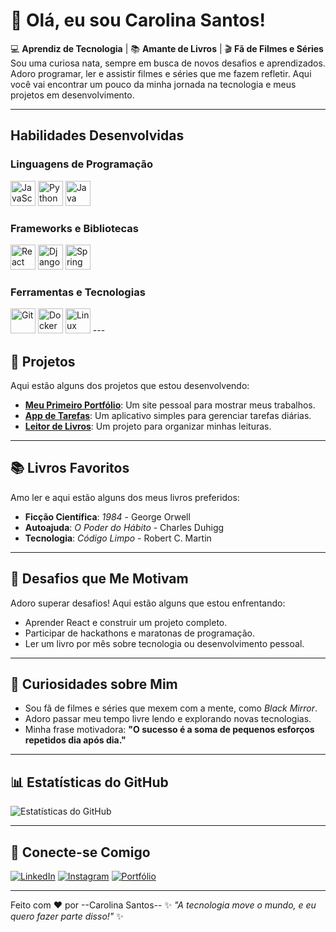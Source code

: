 # 👋 Olá, eu sou Carolina Santos!

💻 **Aprendiz de Tecnologia** | 📚 **Amante de Livros** | 🎬 **Fã de Filmes e Séries**  
Sou uma curiosa nata, sempre em busca de novos desafios e aprendizados. Adoro programar, ler e assistir filmes e séries que me fazem refletir. Aqui você vai encontrar um pouco da minha jornada na tecnologia e meus projetos em desenvolvimento.

---

## Habilidades Desenvolvidas

### Linguagens de Programação

<img src="https://cdn.jsdelivr.net/gh/devicons/devicon/icons/javascript/javascript-original.svg" alt="JavaScript" width="40" height="40"/>
<img src="https://cdn.jsdelivr.net/gh/devicons/devicon/icons/python/python-original.svg" alt="Python" width="40" height="40"/>
<img src="https://cdn.jsdelivr.net/gh/devicons/devicon/icons/java/java-original.svg" alt="Java" width="40" height="40"/>

### Frameworks e Bibliotecas

<img src="https://cdn.jsdelivr.net/gh/devicons/devicon/icons/react/react-original.svg" alt="React" width="40" height="40"/>
<img src="https://cdn.jsdelivr.net/gh/devicons/devicon/icons/django/django-plain.svg" alt="Django" width="40" height="40"/>
<img src="https://cdn.jsdelivr.net/gh/devicons/devicon/icons/spring/spring-original.svg" alt="Spring" width="40" height="40"/>

### Ferramentas e Tecnologias

<img src="https://cdn.jsdelivr.net/gh/devicons/devicon/icons/git/git-original.svg" alt="Git" width="40" height="40"/>
<img src="https://cdn.jsdelivr.net/gh/devicons/devicon/icons/docker/docker-original.svg" alt="Docker" width="40" height="40"/>
<img src="https://cdn.jsdelivr.net/gh/devicons/devicon/icons/linux/linux-original.svg" alt="Linux" width="40" height="40"/>
---

## 🚀 Projetos
Aqui estão alguns dos projetos que estou desenvolvendo:
- **[Meu Primeiro Portfólio](https://github.com/carol-santos/portfolio)**: Um site pessoal para mostrar meus trabalhos.
- **[App de Tarefas](https://github.com/carol-santos/todo-app)**: Um aplicativo simples para gerenciar tarefas diárias.
- **[Leitor de Livros](https://github.com/carol-santos/book-reader)**: Um projeto para organizar minhas leituras.

---

## 📚 Livros Favoritos
Amo ler e aqui estão alguns dos meus livros preferidos:
- **Ficção Científica**: *1984* - George Orwell
- **Autoajuda**: *O Poder do Hábito* - Charles Duhigg
- **Tecnologia**: *Código Limpo* - Robert C. Martin

---

## 🏅 Desafios que Me Motivam
Adoro superar desafios! Aqui estão alguns que estou enfrentando:
- Aprender React e construir um projeto completo.
- Participar de hackathons e maratonas de programação.
- Ler um livro por mês sobre tecnologia ou desenvolvimento pessoal.

---

## 🌟 Curiosidades sobre Mim
- Sou fã de filmes e séries que mexem com a mente, como *Black Mirror*.
- Adoro passar meu tempo livre lendo e explorando novas tecnologias.
- Minha frase motivadora: **"O sucesso é a soma de pequenos esforços repetidos dia após dia."**

---

## 📊 Estatísticas do GitHub
![Estatísticas do GitHub](https://github-readme-stats.vercel.app/api?username=carol-santos&show_icons=true&theme=blue-green)

---

## 🔗 Conecte-se Comigo
[![LinkedIn](https://img.shields.io/badge/LinkedIn-0077B5?style=for-the-badge&logo=linkedin&logoColor=white)](https://www.linkedin.com/in/carol-santos)
[![Instagram](https://img.shields.io/badge/Instagram-E4405F?style=for-the-badge&logo=instagram&logoColor=white)](https://www.instagram.com/carol-santos)
[![Portfólio](https://img.shields.io/badge/Portfólio-FF5722?style=for-the-badge&logo=google-chrome&logoColor=white)](https://carol-santos.github.io)

---

Feito com ❤️ por --Carolina Santos--
✨ *"A tecnologia move o mundo, e eu quero fazer parte disso!"* ✨
